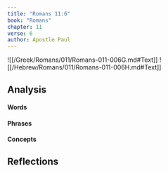 ```yaml
---
title: "Romans 11:6"
book: "Romans"
chapter: 11
verse: 6
author: Apostle Paul
---
```

![[/Greek/Romans/011/Romans-011-006G.md#Text]]
![[/Hebrew/Romans/011/Romans-011-006H.md#Text]]

## Analysis

#### Words

#### Phrases

#### Concepts

## Reflections
